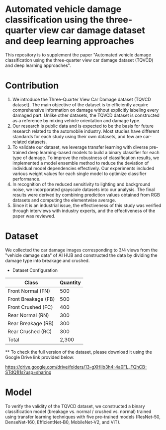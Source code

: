 # Automated vehicle damage classification using the three-quarter view car damage dataset and deep learning approaches

This repository is to supplement the paper "Automated vehicle damage classification using the three-quarter view car damage dataset (TQVCD) and deep learning approaches".

# Contribution
1. We introduce the Three-Quarter View Car Damage dataset (TQVCD dataset). The main objective of the dataset is to efficiently acquire comprehensive information on damage without explicitly labeling every damaged part. Unlike other datasets, the TQVCD dataset is constructed as a reference by mixing vehicle orientation and damage type.
2. Our research is public data and is expected to be the basis for future research related to the automobile industry. Most studies have different standards for each study using their own datasets, and few are car-related datasets.
3. To validate our dataset, we leverage transfer learning with diverse pre-trained deep learning-based models to build a binary classifier for each type of damage. To improve the robustness of classification results, we implemented a model ensemble method to reduce the deviation of individual model dependencies effectively. Our experiments included various weight values for each single model to optimize classifier performance.
4. In recognition of the reduced sensitivity to lighting and background noise, we incorporated grayscale datasets into our analysis. The final results were derived by combining prediction values obtained from RGB datasets and computing the elementwise average.    
5. Since it is an industrial issue, the effectiveness of this study was verified through interviews with industry experts, and the effectiveness of the paper was reviewed.

# Dataset
We collected the car damage images corresponding to 3/4 views from the "vehicle damage data" of AI HUB and constructed the data by dividing the damage type into breakage and crushed.

- Dataset Configuration

| Class                | Quantity |
|----------------------|----------|
| Front Normal (FN)    | 500      |
| Front Breakage (FB)  | 500      |
| Front Crushed (FC)   | 400      |
| Rear Normal (RN)     | 300      |
| Rear Breakage (RB)   | 300      |
| Rear Crushed (RC)    | 300      |
|       Total          | 2,300    |

** To check the full version of the dataset, please download it using the Google Drive link provided below:

https://drive.google.com/drive/folders/13-gXHIlb3h4-4a0FL_FQhCB-STdQ1I1s?usp=sharing

# Model
To verify the validity of the TQVCD dataset, we constructed a binary classification model (breakage vs. normal / crushed vs. normal) trained using transfer learning techniques with five pre-trained models (ResNet-50, DenseNet-160, EfficientNet-B0, MobileNet-V2, and ViT).

